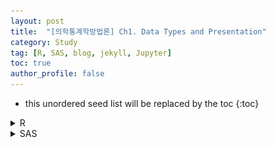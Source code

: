 ```yaml
---
layout: post
title:  "[의학통계학방법론] Ch1. Data Types and Presentation"
category: Study
tag: [R, SAS, blog, jekyll, Jupyter]
toc: true
author_profile: false
---
```

* this unordered seed list will be replaced by the toc
{:toc}

<details>
<summary>
R
</summary>
<div markdown="1">

# R 프로그램 결과

**패키지**
<details>
<summary>
설치된 패키지 접기/펼치기 버튼
</summary>

<div markdown="1">

``` r
getwd()
```
``` r
install.packages("readxl")
install.packages('ggplot2')
install.packages("showtext")
```

</div>

</details>

**엑셀파일불러오기**

``` r
library('readxl')
#모든 시트를 하나의 리스트로 불러오는 함수
read_excel_allsheets <- function(file, tibble = FALSE) {
  sheets <- readxl::excel_sheets(file)
  x <- lapply(sheets, function(X) readxl::read_excel(file, sheet = X))
  if(!tibble) x <- lapply(x, as.data.frame)
  names(x) <- sheets
  x
}
```

## 1장

**1장 연습문제 불러오기**

``` r
#data_chap01에 연습문제 1장 모든 문제 저장
data_chap01 <- read_excel_allsheets("data_chap01.xls")

#연습문제 각각 데이터 생성
for (x in 1:length(data_chap01)){
  assign(paste0('ex1_',1:length(data_chap01))[x],data_chap01[x])
  }

#연습문제 데이터 형식을 리스트에서 데이터프레임으로 변환
for (x in 1:length(data_chap01)){
  assign(paste0('ex1_',1:length(data_chap01))[x],data.frame(data_chap01[x]))
  }
```

### EXAMPLE 1.1

![](/study/img/ch1/1-1.png)

*위치에 따른 새 둥지의 갯수 *

``` r
#데이터셋
ex1_1
```

    ##                exam1_1.NestSite exam1_1.Number
    ## 1                      A. Vines             56
    ## 2             B. Building caves             60
    ## 3          C. Low tree branches             46
    ## 4 D. Tree and building cavities             49

``` r
library('ggplot2')
#둥지 개수를 bar graph로 출력하기
ggplot(ex1_1) +
  aes(x = exam1_1.NestSite, weight = exam1_1.Number) + 
  scale_y_continuous(breaks = seq(0,60,10),limits=c(0,60))+
  geom_bar(fill = c("#8dd3c7","#ffffb3","#bebada","#fb8072")) +
  labs(y = "Number of Nests",
       title = "The Location of Sparrow Nest",
       subtitle = ": Frequency Table of Nominal Data") +
  theme_minimal()
```

![](/study/img/ch1/ex1_1-1.png)

**첫번째 막대그래프를 통해 참새 둥지의 위치 빈도를 살펴본 결과 건물
처마에서 가장 높은 빈도를 보였으며 낮은 나무의 나뭇가지에서 가장 낮은
빈도를 보였다.**

**앞서 살펴본 그래프의 경우 각 위치에 대해 빈도의 범위가 0부터 60이었기
때문에 각 위치별로 빈도의 차이가 크게 나타나지 않았다.**

``` r
#글씨체를 바꾸기 위해 폰트를 다운받는다.
library(showtext)
font_add_google("Raleway", family="raleway")
font_add_google("Montserrat", family="mont")
showtext_auto()
```

``` r
library(ggplot2)
library(grid)
bar1 <- ggplot(ex1_1, aes(x=exam1_1.NestSite, y=exam1_1.Number,fill=exam1_1.NestSite))+
  geom_bar(stat="identity")+
  theme(plot.title = element_text(hjust = 0.5))+
  ggtitle("Example 1.1 Bar graph of Sparrow Nest")+
  geom_text(aes(label=exam1_1.Number),vjust=-0.3,size=8)+
  geom_text(aes(label=paste0(round((exam1_1.Number/sum(exam1_1.Number))*100),"%")),vjust=5,size=8,family = "mont")+
  scale_fill_brewer(palette="Set3")+
  ylab("Number of Nests Observed")+
  theme_bw()+
  theme(legend.position = "bottom")+
  theme(legend.text = element_text(size=20))+
  theme(legend.title=element_blank())+
  theme(axis.title=element_text(size=20),title = element_text(size=30))+
  theme(axis.text.x=element_text(size=15))+
  annotate("text", x=3.15, y=58, label=paste0("Total = ",round(sum(ex1_1$exam1_1.Number),2)),family="mont", size=10,hjust=0)+
  theme()
bar1
```

![](/study/img/ch1/unnamed-chunk-3-1.png)

**그래프를 보면 관찰된 참새들의 둥지 수는 총 211개이며 그 중 가장 많이
관측된 곳은 B, 즉 빌딩에 있는 굴이며 총 60개가 관측되었으며 이는 관측된
둥지의 수 중 약 28%를 차지하고 있으며 가장 작은 비율을 가진 곳은 C이며
낮은 나무의 나뭇가지로 46개가 관측되었다.**

``` r
bar2 <- ggplot(ex1_1, aes(x=exam1_1.NestSite, y=exam1_1.Number,fill=exam1_1.NestSite))+
  geom_bar(stat="identity")+
  theme(plot.title = element_text(hjust = 0.5))+
  ggtitle("Example 1.1 Bar graph of Sparrow Nest (over 45)")+
  geom_text(aes(label=exam1_1.Number-45),vjust=-0.3,size=8)+
  geom_text(aes(label=paste0(round(((exam1_1.Number-45)/sum(exam1_1.Number-45))*100),"%")),vjust=3,size=8,family = "raleway")+
  scale_fill_brewer(palette="Set3")+
  ylab("Number of Nests Observed")+
  theme_bw()+
  theme(legend.position = "bottom")+
  theme(legend.text = element_text(size=20))+
  theme(legend.title=element_blank())+
  theme(axis.title=element_text(size=20),title = element_text(size=30))+
  theme(axis.text.x=element_text(size=15))+
  theme(axis.text.y=element_text(size=15))+
  annotate("text", x=3.15, y=58, label=paste0("Total = ",round(sum(ex1_1$exam1_1.Number -45),2)),family="mont", size=10,hjust=0)+
  coord_cartesian(ylim=c(45,60))+
  theme()
bar2
```

![](/study/img/ch1/unnamed-chunk-4-1.png)

**반면 빈도의 범위를 45부터 60으로 수정하여 그래프를 작성한 결과 다음과
같이 각 위치별 빈도가 눈에 띄게 차이를 보이는 것을 알 수 있다.**

**Example 1.1 의 자료를 파이차트로 그리면 다음과 같다.**

``` r
pie1<- ggplot(ex1_1, aes(x='', y=ex1_1$exam1_1.Number,fill=ex1_1$exam1_1.NestSite))+
  geom_bar(stat="identity",colour="black")+
  coord_polar('y')+
  theme(plot.title = element_text(size=30,hjust = 0.9))+
  ggtitle("Example 1.1 Pie chart of Sparrow Nest")+
  geom_text(aes(label=paste0(ex1_1$exam1_1.Number,"  (",round((ex1_1$exam1_1.Number/sum(ex1_1$exam1_1.Number))*100),"%)"),family = "mont"),
            position=position_stack(vjust=0.5),size=10,fontface="plain")+
  scale_fill_brewer(palette="Set3")+
  ylab("Number of Nests Observed")+
  labs(x=NULL,fill=NULL)+
  theme_classic()+
  theme(axis.line=element_blank(),
        axis.text = element_blank(),
        axis.ticks = element_blank(),
        plot.title = element_text(size=30,hjust=0.5),
        axis.title = element_text(size=25),
        legend.text = element_text(size=20))
pie1
```

![](/study/img/ch1/unnamed-chunk-5-1.png)

### EXAMPLE 1.2

![](/study/img/ch1/1-2.png)

``` r
#데이터셋
ex1_2
```

    ##   exam1_2.Class           exam1_2.Amount exam1_2.Number
    ## 1             0    No black pigmentation             13
    ## 2             1         Faintly speckled             68
    ## 3             2      Moderately speckled             44
    ## 4             3         Heavily speckled             21
    ## 5             4 Solid black pigmentation              8

**위의 데이터는 개복치와 색소침착에 대한 데이터이다. 이를 막대 그래프로
표현하면 다음과 같다.**

``` r
bar1_2 <- ggplot(ex1_2, aes(x=exam1_2.Class, y=exam1_2.Number,fill=exam1_2.Amount))+
  geom_bar(stat="identity")+
  ggtitle("Example 1.2 Bar plot of Sunfish pigmentation")+
  geom_text(aes(label=exam1_2.Number),vjust=-0.3,size=10)+
  geom_text(aes(label=paste0(round((exam1_2.Number/sum(exam1_2.Number))*100),"%")),vjust=2,size=10,family = "mont")+
  scale_fill_brewer(palette="Set3")+
  labs(fill="Amount of Pigmentation")+
  xlab("Pigmentation Class")+
  ylab("Number of Fish")+
  theme_bw()+
  theme(legend.position = "right")+
  theme(legend.text = element_text(size=20))+
  theme(legend.title = element_text(size=20))+
  theme(axis.text.x  = element_text(size=20))+
  theme(axis.text.y=element_text(size=20))+
  theme(axis.title = element_text(size=20))+
  theme(plot.title = element_text(size=30,hjust = 0.5))+
  annotate("text", x=2.5, y=58, label=paste0("Total = ",round(sum(ex1_2$exam1_2.Number),2)),family="mont", size=10,hjust=0)
bar1_2
```

![](/study/img/ch1/unnamed-chunk-6-1.png)

**검정색 색소 양에 따른 개복치의 개체수를 그래프로 나타낸 결과 희미하게
얼룩덜룩한 정도의 개복치 개체수가 가장 많았고 중간정도, 심하게
얼룩덜룩한 정도가 그 뒤를 이었다.**

**완전히 검정색인 개체수가 가장 적게 나타났으며 아예 검정색 색소가 없는
개체수 또한 매우 적게 나타났다.**

**총 개복치의 수는 154 마리이고 그 중 Faintly speckled(희미하게
얼룩덜룩한 정도의 개복치)의 수가 65로 전체 중 약 44%를 차지하고 있음을
알 수 있다.**

### EXAMPLE 1.3

![](/study/img/ch1/1-3.png)

``` r
#데이터셋
ex1_3
```

    ##   exam1_3.Size exam1_3.Frequency
    ## 1            3                10
    ## 2            4                27
    ## 3            5                22
    ## 4            6                 4
    ## 5            7                 1

**여우의 한배새끼 수를 나타낸 데이터이다. 한배새끼 수란 1회 분만할 때
출산하는 새끼의 수를 말한다.**

``` r
bar1_3 <- ggplot(ex1_3, aes(x=exam1_3.Size, y=exam1_3.Frequency,fill=c("3","4","5","6","7")))+
  geom_bar(stat="identity")+
  ggtitle("Example 1.3 Bar plot of Litter size of Foxes")+
  geom_text(aes(label=exam1_3.Frequency),vjust=-0.3,size=10)+
  geom_text(aes(label=paste0(round((exam1_3.Frequency/sum(exam1_3.Frequency))*100),"%")),vjust=1.5,size=6,family = "mont")+
  scale_fill_brewer(palette="Set3")+
  labs(fill="Amount of Pigmentation")+
  xlab("Litter Size")+
  ylab("Number of Litters")+
  theme_bw()+
  theme(legend.position = "right")+
  theme(legend.text = element_text(size=20))+
  theme(legend.title = element_text(size=20))+
  theme(axis.text.x  = element_text(size=20))+
  theme(axis.text.y = element_text(size=20))+
  theme(axis.title = element_text(size=20))+
  theme(plot.title = element_text(size=30,hjust = 0.5))+
  annotate("text", x=2.5, y=30, label=paste0("Total = ",round(sum(ex1_3$exam1_3.Frequency),2)),family="mont", size=10,hjust=0)
bar1_3
```

![](/study/img/ch1/unnamed-chunk-7-1.png) 

**총 64마리의 여우를 조사한 결과 한번 출산할 때 네마리를 낳는 경우가 가장
많았으며 그 다음으로 한번에 다섯마리를 낳는 경우가 많게 나왔다.**

**한번에 일곱마리를 낳는 경우가 가장 적게 나타났으며 네마리 이후부터
빈도수가 줄어드는 경향을 보인다.**

### EXAMPLE 1.4a

![](/study/img/ch1/1-4a.png)

``` r
#데이터셋
ex1_4a
```

    ##    exam1_4a.Aphids exam1_4a.Plants
    ## 1                0               3
    ## 2                1               1
    ## 3                2               1
    ## 4                3               1
    ## 5                4               2
    ## 6                5               3
    ## 7                6               5
    ## 8                7               7
    ## 9                8               8
    ## 10               9              11
    ## 11              10              10
    ## 12              11              11
    ## 13              12              13
    ## 14              13              12
    ## 15              14              16
    ## 16              15              13
    ## 17              16              14
    ## 18              17              16
    ## 19              18              15
    ## 20              19              14
    ## 21              20              17
    ## 22              21              18
    ## 23              22              23
    ## 24              23              17
    ## 25              24              19
    ## 26              25              18
    ## 27              26              19
    ## 28              27              21
    ## 29              28              18
    ## 30              29              13
    ## 31              30              10
    ## 32              31              14
    ## 33              32               9
    ## 34              33              10
    ## 35              34               8
    ## 36              35               5
    ## 37              36               4
    ## 38              37               1
    ## 39              38               2
    ## 40              39               1
    ## 41              40               0
    ## 42              41               1

**토끼풀 식물에서 관찰된 진딧물 수를 나타낸 데이터이다.**

``` r
hist1_4a <- ggplot(ex1_4,aes(x=exam1_4a.Aphids,y=exam1_4a.Plants))+
    geom_bar(stat="identity",fill="light green")+
    theme(plot.title = element_text(hjust = 0.5))+
    scale_x_continuous(breaks = seq(0,41,1))+
    ggtitle("Example 1.4a Histogram of Number of Aphids observed per Clover plant")+
    scale_fill_brewer(palette="Set3")+
    ylab("Frequency of Observations")+
    xlab("Number of Aphids per plant")+
    theme_bw()+
    geom_text(aes(label=exam1_4a.Plants),vjust=-0.3,size=7)+
    geom_text(aes(label=paste0(round(((exam1_4a.Plants)/sum(exam1_4a.Plants))*100,1),"%")),vjust=2,size=5,family = "raleway")+
    ylim(0,25)+
    theme(legend.text = element_text(size=20))+
    theme(legend.title = element_text(size=20))+
    theme(axis.text.x  = element_text(size=15))+
    theme(axis.text.y = element_text(size=15))+
    theme(axis.title = element_text(size=20))+
    theme(plot.title = element_text(size=30,hjust = 0.5))+
    theme(panel.grid.major.x = element_blank(), panel.grid.minor.x = element_blank(), panel.grid.major.y = element_blank(),
          panel.grid.minor.y = element_blank())+
    annotate("text", x=2, y=24, label=paste0("Total = ",round(sum(ex1_4$exam1_4a.Plants),2)),family="mont", size=6,hjust=0)+
    annotate("text", x=2, y=22, label=paste0("Mean = ",round(mean(ex1_4$exam1_4a.Plants),2)),family="mont", size=6,hjust=0)+
    annotate("text", x=2, y=20, label=paste0("STD = ",round(sd(ex1_4$exam1_4a.Plants),2)),family="mont", size=6,hjust=0)+
    annotate("rect", xmin = 1.5, xmax = 7, ymin = 19, ymax = 25,alpha = .3,colour="royal blue",fill="skyblue")
  hist1_4a
```

![](/study/img/ch1/unnamed-chunk-9-1.png) 

**그래프의 전체적인 형태를 보면 가운데에 집중되어 있고 끝쪽의 분포가 매우 작게
나타나며 단봉형태를 보인다.**

**토끼풀 식물에서 22마리의 진딧물이 나타난 경우가 가장 많은 것으로
나타나며 20마리에서 30마리 사이의 빈도가 높게 나타나는 것을 볼 수
있다.**

**또한 40마리의 진딧물이 나타난 경우가 없는것으로 나타나며 35마리에서
41마리 사이의 빈도가 낮게 나타나는 것을 볼 수 있다.**

**위와 같이 막대그래프의 경우 너무 길게 나타나는 경우에는 세부적인
정보를 알 수 있으나 그룹화했을 때 그 경향성이 달라질 수 있으므로
그룹화한 그래프 또한 살펴보아야 한다.**

### EXAMPLE 1.4b

![](/study/img/ch1/1-4b.png)

``` r
#데이터셋
ex1_4b
```

    ##    exam1_4b.Aphids exam1_4b.Plants
    ## 1              0-3               6
    ## 2              4-7              17
    ## 3             8-11              40
    ## 4            12-15              54
    ## 5            16-19              59
    ## 6            20-23              75
    ## 7            24-27              77
    ## 8            28-31              55
    ## 9            32-35              32
    ## 10           36-39               8
    ## 11           40-43               1

``` r
hist1_4b <- ggplot(ex1_4b,aes(x=exam1_4b.Aphids,y=exam1_4b.Plants))+
    geom_bar(stat="identity",fill="light green")+
    theme(plot.title = element_text(hjust = 0.5))+
    ggtitle("Example 1.4b Histogram of Number of Aphids observed per Clover plant")+
    scale_fill_brewer(palette="Set2")+
    ylab("Frequency of Observations")+
    xlab("Number of Aphids per plant")+
    theme_bw()+
    theme(legend.text = element_text(size=20))+
    theme(legend.title = element_text(size=20))+
    theme(axis.text.x  = element_text(size=15))+
    theme(axis.text.y=element_text(size=15))+
    theme(axis.title = element_text(size=20))+
    theme(plot.title = element_text(size=30,hjust = 0.5))+
    theme(panel.grid.major.x = element_blank(), panel.grid.minor.x = element_blank(), panel.grid.major.y = element_blank(),
          panel.grid.minor.y = element_blank())+
    scale_x_discrete(limits=c("0-3","4-7","8-11","12-15","16-19","20-23","24-27","28-31","32-35","36-39","40-43"))+
    geom_text(aes(label=exam1_4b.Plants),vjust=-0.5,size=10)+
    geom_text(aes(label=paste0(round(((exam1_4b.Plants)/sum(exam1_4b.Plants))*100,1),"%")),vjust=1.5,size=8,family = "raleway")+
    annotate("text", x=1, y=75, label=paste0("Total = ",round(sum(ex1_4b$exam1_4b.Plants),2)),family="mont", size=7,hjust=0)+
    annotate("text", x=1, y=71, label=paste0("Mean = ",round(mean(ex1_4b$exam1_4b.Plants),2)),family="mont", size=7,hjust=0)+
    annotate("text", x=1, y=67, label=paste0("STD = ",round(sd(ex1_4b$exam1_4b.Plants),2)),family="mont", size=7,hjust=0)+
    annotate("rect", xmin = 0.8, xmax = 2.5, ymin = 64, ymax = 78,alpha = .3,colour="royal blue",fill="skyblue")
  hist1_4b
```

![](/study/img/ch1/unnamed-chunk-11-1.png)

**토끼풀 식물에서 관찰된 진딧물 수를 동일한 사이즈로 그룹화하여 그
빈도를 나타낸 그래프이다.**

**이 그래프 또한 앞서 살펴본 그래프와 같이 가운데에 집중되어 있고 끝쪽의
분포가 매우 작게 나타나며 단봉형태를 보인다.**

**토끼풀 식물에서 24-27마리의 진딧물이 나타난 경우가 가장 많은 것으로
나타나며 40-43마리의 진딧물이 나타난 경우가 가장 적은 것으로 나타난다.**

**이 경우 앞서 살펴본 그래프와 비슷한 경향성을 띄고 있으나 막대그래프의
경우 너무 길게 나타나면 그래프의 특성을 살리기 어렵고 보기에 다소
불편함이 있으므로 위와 같이 그룹화하여 나타내는 것이 효과적일 수 있다.**

### EXAMPLE 1.5

![](/study/img/ch1/1-5.png)

``` r
#데이터셋
ex1_5
```

    ##    exam1_5.Phosphorus exam1_5.Frequency exam1_5.CumFreq1 exam1_5.CumFreq2
    ## 1           8.15-8.25                 2                2              130
    ## 2           8.25-8.35                 6                8              128
    ## 3           8.35-8.45                 8               16              122
    ## 4           8.45-8.55                11               27              114
    ## 5           8.55-8.65                17               44              103
    ## 6           8.65-8.75                17               61               86
    ## 7           8.75-8.85                24               85               69
    ## 8           8.85-8.95                18              103               45
    ## 9           8.95-9.05                13              116               27
    ## 10          9.05-9.15                10              126               14
    ## 11          9.15-9.25                 4              130                4

**나뭇잎에서 탐지되는 인의 양에 대한 데이터이다.**

``` r
phos <- seq(8.2,9.2,0.1)
df <- data.frame(ex1_5, phos) 
#plt1 : 그래프를 그리기 위한 데이터와 x,y 축 명시 정보를 가지고 있는 기본 객체, 그리고 각 축에 맞는 이름 설정
plt1 <-  ggplot(data=df, aes(x=phos, y=ex1_5$exam1_5.Frequency)) + ylab("Frequency") + xlab("Phosphorus (mg/g of leaf)")

# 객체 plt1 위에 bar graph를 추가, fill 함수는 막대에 색을 채우기 위해 사용
plt1 <-  plt1 + geom_bar(stat="identity", fill='#90ee90')

# 업데이트 된 plt1위에 line graph를 추가
plt1 <-  plt1 + geom_line(stat="identity")

# 업데이트 된 plt1위에 x 눈금 스케일 정보를 추가
plt1 <-  plt1 + scale_x_continuous(breaks=phos)

# plt1 출력
plt1
```

![](/study/img/ch1/unnamed-chunk-13-1.png)

**히스토그램과 도수다각형을 함께 그려 그래프로 나타낼 경우 히스토그램을
통해서는 자료의 분포를 한눈에 볼 수 있으며 도수다각형 그래프를 통해서는
각 도수에 대한 비교가 용이하며 자료의 경향성을 파악하기 쉽다.**

**x축에 나타난 값은 범위로 제공된 인의 양을 대표값(중앙값)으로 나타낸
것이며 8.75-8.85mg에서 가장 높은 빈도를 보였다.**

**가장 높은 빈도를 보인 8.75-8.85mg 기준으로 양쪽 끝으로 갈수록 빈도가
적어지는 단봉형태를 나타내고 있으며 약간 오른쪽으로 치우친 그래프
형태(skewed to the right)를 보이고 있다.**

``` r
plt2 <- data.frame(phos,ex1_5$exam1_5.Frequency)
plot(plt2,type='b',ylab="Frequency",xlab="Phosphorus(mg/g of leaf)",
     ylim=c(0,30), xaxp=c(8.2,9.2,5), pch=19)
```

![](/study/img/ch1/unnamed-chunk-14-1.png)

**다음은 앞서 살펴본 그래프에서 히스토그램을 제외하고 도수다각형만을
나타낸 그래프이다. 각각의 값마다 점이 찍혀 있고 그 점을 이은 형태로
도수의 분포를 연속적으로 관찰할 수 있으며 전체적인 그래프의 경향성을
파악하기 쉽다.**

``` r
hist1_5 <- ggplot(ex1_5,aes(x=exam1_5.Phosphorus,y=exam1_5.Frequency))+
    geom_bar(stat = "identity",fill="light green")+
    theme(plot.title = element_text(hjust = 0.5))+
    ggtitle("Example 1.5 Histogram of leaf phosphrous data")+
    scale_fill_brewer(palette="Set2")+
    ylab("Frequency")+
    xlab("Phosphorus (mg/g of leaf)")+
    theme_bw()+
    theme(legend.text = element_text(size=20))+
    theme(legend.title = element_text(size=20))+
    theme(axis.text.x  = element_text(size=20))+
    theme(axis.text.y=element_text(size=20))+
    theme(axis.title = element_text(size=20))+
    theme(plot.title = element_text(size=30,hjust = 0.5))+
    geom_text(aes(label=exam1_5.Frequency),vjust=-1.5,size=10)+
    geom_text(aes(label=paste0(round(((exam1_5.Frequency)/sum(exam1_5.Frequency))*100,1),"%")),hjust=0.3,vjust=3.5,size=8,family = "raleway")+
    annotate("text", x=1, y=24, label=paste0("Total = ",round(sum( ex1_5$exam1_5.Frequency),2)),family="mont", size=10,hjust=0,fontface=2)+
    annotate("text", x=1, y=22, label=paste0("Mean = ",round(mean( ex1_5$exam1_5.Frequency),2)),family="mont", size=10,hjust=0,fontface=2)+
    annotate("text", x=1, y=20, label=paste0("STD = ",round(sd( ex1_5$exam1_5.Frequency),2)),family="mont", size=10,hjust=0,fontface=2)+
    annotate("rect", xmin = 1, xmax = 3, ymin = 19, ymax = 25,alpha = .3,colour="tomato",fill="peach puff")+
    geom_line(stat="identity",group=1,color="skyblue",size=1.5)+
    geom_point(stat="identity",group=1,color="steel blue",size=4)
hist1_5
```

![](/study/img/ch1/unnamed-chunk-15-1.png) 

**위 결과를 보아 인의 양이 8.8인 경우가 24번 관측되었으며 전체 관측수인 130중
18.5%를 차지한다.**

**관측수에 대한 평균은 11.82이며 표준편차는 6.72이다.**

``` r
cum1 <- ggplot(ex1_5,aes(x=exam1_5.Phosphorus,y=exam1_5.CumFreq1))+
  theme(plot.title = element_text(hjust = 0.5))+
  ggtitle("Example 1.5 Cumulative Frequency Polygon of leaf phosphrous data")+
  scale_fill_brewer(palette="Set2")+
  ylab("Cumulative Frequency")+
  xlab("Phosphorus (mg/g of leaf)")+
  theme_bw()+
  theme(legend.text = element_text(size=15))+
  theme(legend.title = element_text(size=15))+
  theme(axis.text.x  = element_text(size=10))+
  theme(axis.text.y=element_text(size=10))+
  theme(axis.title = element_text(size=15))+
  theme(plot.title = element_text(size=30,hjust = 0.5))+
  geom_text(aes(label=exam1_5.CumFreq1),hjust=1,vjust=-1,size=5)+
  geom_text(aes(label=paste0(round(((exam1_5.CumFreq1)/sum(exam1_5.CumFreq1))*100,1),"%")),hjust=0.2,vjust=2.5,size=6,family = "raleway")+
  geom_line(stat="identity",group=1,color="light green",size=3)+
  geom_point(stat="identity",group=1,color="coral",size=5)+
  scale_y_continuous(sec.axis = sec_axis( ~./sum(ex1_5$exam1_5.CumFreq1),name = "Relative Cumulative Frequency"))
cum1
```

![](/study/img/ch1/unnamed-chunk-16-1.png)

**나뭇잎에서 탐지되는 인의 양을 누적도수다각형으로 나타낸 그래프이다.**

**누적그래프이므로 상대도수의 마지막 값이 1인것을 볼 수 있으며 그래프의
전체적인 형태는 S자 형태를 보인다.**

**앞서 살펴본 히스토그램과 도수다각형을 통해 알 수 있었던 것처럼
양끝으로 갈수록 그래프의 증가 폭이 작아지는 것을 통해 양 극단의 도수가
작고 중간 값의 도수가 크다는 것을 알 수 있다.**

``` r
cum2 <- ggplot(ex1_5,aes(x=exam1_5.Phosphorus,y=exam1_5.CumFreq2))+
  theme(plot.title = element_text(hjust = 0.5))+
  ggtitle("Example 1.5 Cumulative Frequency Polygon of leaf phosphrous data")+
  scale_fill_brewer(palette="Set2")+
  ylab("Cumulative Frequency")+
  xlab("Phosphorus (mg/g of leaf)")+
  theme_bw()+
  theme(legend.text = element_text(size=15))+
  theme(legend.title = element_text(size=15))+
  theme(axis.text.x  = element_text(size=10))+
  theme(axis.text.y=element_text(size=10))+
  theme(axis.title = element_text(size=15))+
  theme(plot.title = element_text(size=30,hjust = 0.5))+
  geom_text(aes(label=exam1_5.CumFreq2),hjust=0,vjust=-1,size=5)+
  geom_text(aes(label=paste0(round(((exam1_5.CumFreq2)/sum(exam1_5.CumFreq1))*100,1),"%")),hjust=0.9,vjust=2.5,size=6,family = "raleway")+
  geom_line(stat="identity",group=1,color="light green",size=3)+
  geom_point(stat="identity",group=1,color="coral",size=5)+
  scale_y_continuous(sec.axis = sec_axis( ~./sum(ex1_5$exam1_5.CumFreq1),name = "Relative Cumulative Frequency"))
cum2
```

![](/study/img/ch1/unnamed-chunk-17-1.png) 

**앞서 살펴본 그래프의 누적도수를 역순으로 하여 나타낸 그래프이다.**

</div>

</details>

<details>
<summary>
SAS
</summary>
<div markdown="1">

# SAS 프로그램 결과

</div>

</details>